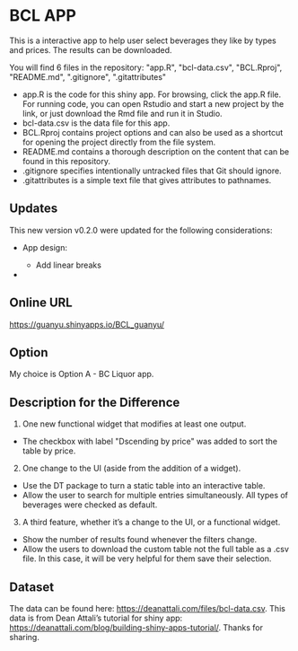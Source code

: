 # BCL APP
This is a interactive app to help user select beverages they like by types and prices. The results can be downloaded.

You will find 6 files in the repository: "app.R", "bcl-data.csv", "BCL.Rproj", "README.md", ".gitignore", ".gitattributes"

- app.R is the code for this shiny app. For browsing, click the app.R file. For running code, you can open Rstudio and start a new project by the link, or just download the Rmd file and run it in Studio.
- bcl-data.csv is the data file for this app.
- BCL.Rproj contains project options and can also be used as a shortcut for opening the project directly from the file system.
- README.md contains a thorough description on the content that can be found in this repository.
- .gitignore specifies intentionally untracked files that Git should ignore.
- .gitattributes is a simple text file that gives attributes to pathnames.

## Updates
This new version v0.2.0 were updated for the following considerations:
- App design: 
    * Add linear breaks

- 


## Online URL
https://guanyu.shinyapps.io/BCL_guanyu/

## Option
My choice is Option A - BC Liquor app.

## Description for the Difference
1. One new functional widget that modifies at least one output.
- The checkbox with label "Dscending by price" was added to sort the table by price.
2. One change to the UI (aside from the addition of a widget).
- Use the DT package to turn a static table into an interactive table.
- Allow the user to search for multiple entries simultaneously. All types of beverages were checked as default.
3. A third feature, whether it’s a change to the UI, or a functional widget.
- Show the number of results found whenever the filters change. 
- Allow the users to download the custom table not the full table as a .csv file. In this case, it will be very helpful for them save their selection.

## Dataset
The data can be found here: https://deanattali.com/files/bcl-data.csv. This data is from Dean Attali’s tutorial for shiny app: https://deanattali.com/blog/building-shiny-apps-tutorial/. Thanks for sharing.

